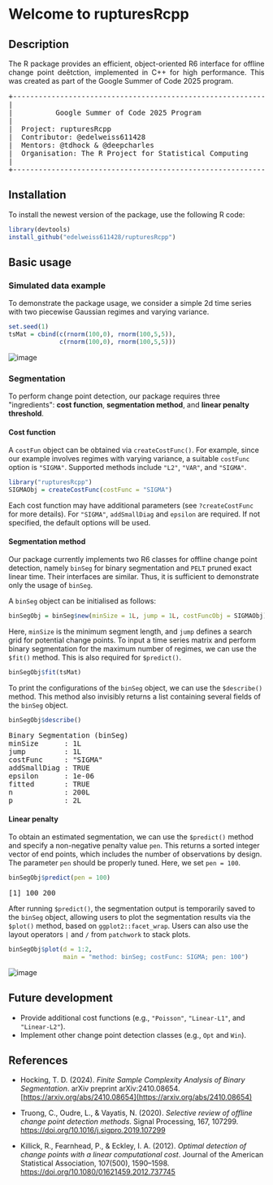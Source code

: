 # Welcome to rupturesRcpp

## Description

<p align="justify"> The R package provides an efficient, object-oriented R6 interface for offline change point deêtction, implemented in C++ for high performance. This was created as part of the Google Summer of Code 2025 program. </p>


<pre>
+------------------------------------------------------------+
|                                                            |
|          Google Summer of Code 2025 Program                |
|                                                            | 
|  Project: rupturesRcpp                                     |
|  Contributor: @edelweiss611428                             |
|  Mentors: @tdhock & @deepcharles                           |
|  Organisation: The R Project for Statistical Computing     |
|                                                            |
+------------------------------------------------------------+
</pre>

## Installation

To install the newest version of the package, use the following R code: 

```r
library(devtools)
install_github("edelweiss611428/rupturesRcpp") 
```

## Basic usage

### Simulated data example
  
To demonstrate the package usage, we consider a simple 2d time series with two piecewise Gaussian regimes and varying variance.

```r
set.seed(1)
tsMat = cbind(c(rnorm(100,0), rnorm(100,5,5)),
              c(rnorm(100,0), rnorm(100,5,5)))
```
![image](https://github.com/user-attachments/assets/66e19844-511c-4e4f-a937-26990455402d)

### Segmentation

To perform change point detection, our package requires three "ingredients": **cost function**, **segmentation method**, and **linear penalty threshold**. 

#### Cost function

A `costFun` object can be obtained via `createCostFunc()`. For example, since our example involves regimes with varying variance, a suitable `costFunc` option is `"SIGMA"`. Supported methods include `"L2"`, `"VAR"`, and `"SIGMA"`.

```r
library("rupturesRcpp")
SIGMAObj = createCostFunc(costFunc = "SIGMA")
```
Each cost function may have additional parameters (see `?createCostFunc` for more details). For `"SIGMA"`, `addSmallDiag` and `epsilon` are required. If not specified, the default options will be used.

#### Segmentation method

Our package currently implements two R6 classes for offline change point detection, namely `binSeg` for binary segmentation and `PELT` pruned exact linear time. Their interfaces are similar. Thus, it is sufficient to demonstrate only the usage of `binSeg`.

A `binSeg` object can be initialised as follows:

```r
binSegObj = binSeg$new(minSize = 1L, jump = 1L, costFuncObj = SIGMAObj) 
```
Here, `minSize` is the minimum segment length, and `jump` defines a search grid for potential change points. To input a time series matrix and perform binary segmentation for the maximum number of regimes, we can use the `$fit()` method. This is also required for `$predict()`.  

```r
binSegObj$fit(tsMat) 
```
To print the configurations of the `binSeg` object, we can use the `$describe()` method. This method also invisibly returns a list containing several fields of the `binSeg` object. 
```r
binSegObj$describe() 
```
<pre>
Binary Segmentation (binSeg)
minSize      : 1L
jump         : 1L
costFunc     : "SIGMA"
addSmallDiag : TRUE
epsilon      : 1e-06
fitted       : TRUE
n            : 200L
p            : 2L
</pre>

#### Linear penalty

To obtain an estimated segmentation, we can use the `$predict()` method and specify a non-negative penalty value `pen`. This returns a sorted integer vector of end points, which includes the number of observations by design. The parameter `pen` should be properly tuned. Here, we set `pen = 100`.

```r
binSegObj$predict(pen = 100)
```
<pre>
[1] 100 200
</pre>

After running `$predict()`, the segmentation output is temporarily saved to the `binSeg` object, allowing users to plot the segmentation results via the `$plot()` method, based on `ggplot2::facet_wrap`. Users can also use the layout operators `|` and `/` from `patchwork` to stack plots.

```r
binSegObj$plot(d = 1:2, 
               main = "method: binSeg; costFunc: SIGMA; pen: 100")
```

![image](https://github.com/user-attachments/assets/fe16bf47-fdc5-47cc-9040-456002543b4a)

## Future development

- Provide additional cost functions (e.g., `"Poisson"`, `"Linear-L1"`, and `"Linear-L2"`). 
- Implement other change point detection classes (e.g., `Opt` and `Win`).  

## References

- Hocking, T. D. (2024). *Finite Sample Complexity Analysis of Binary Segmentation*. arXiv preprint arXiv:2410.08654. [https://arxiv.org/abs/2410.08654](https://arxiv.org/abs/2410.08654)

- Truong, C., Oudre, L., & Vayatis, N. (2020). *Selective review of offline change point detection methods*. Signal Processing, 167, 107299. [https://doi.org/10.1016/j.sigpro.2019.107299
](https://www.sciencedirect.com/science/article/abs/pii/S0165168419303494?via%3Dihub#:~:text=https%3A//doi.org/10.1016/j.sigpro.2019.107299)

- Killick, R., Fearnhead, P., & Eckley, I. A. (2012). *Optimal detection of change points with a linear computational cost*. Journal of the American Statistical Association, 107(500), 1590–1598. [https://doi.org/10.1080/01621459.2012.737745
](https://www.tandfonline.com/doi/full/10.1080/01621459.2012.737745#:~:text=https%3A//doi.org/10.1080/01621459.2012.737745)



